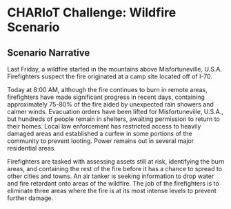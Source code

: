 # CHARIoT Challenge: Wildfire Scenario

## Scenario Narrative

Last Friday, a wildfire started in the mountains above Misfortuneville, U.S.A. Firefighters suspect the fire originated at a camp site located off of I-70. 

Today at 8:00 AM, although the fire continues to burn in remote areas, firefighters have made significant progress in recent days, containing approximately 75-80% of the fire aided by unexpected rain showers and calmer winds. Evacuation orders have been lifted for Misfortuneville, U.S.A., but hundreds of people remain in shelters, awaiting permission to return to their homes. Local law enforcement has restricted access to heavily damaged areas and established a curfew in some portions of the community to prevent looting. Power remains out in several major residential areas. 

Firefighters are tasked with assessing assets still at risk, identifying the burn areas, and containing the rest of the fire before it has a chance to spread to other cities and towns. An air tanker is seeking information to drop water and fire retardant onto areas of the wildfire. The job of the firefighters is to eliminate three areas where the fire is at its most intense levels to prevent further damage.